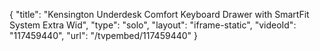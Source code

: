 {
    "title": "Kensington Underdesk Comfort Keyboard Drawer with SmartFit System Extra Wid",
    "type": "solo",
    "layout": "iframe-static",
    "videoId": "117459440",
    "url": "\/tvpembed\/117459440"
}